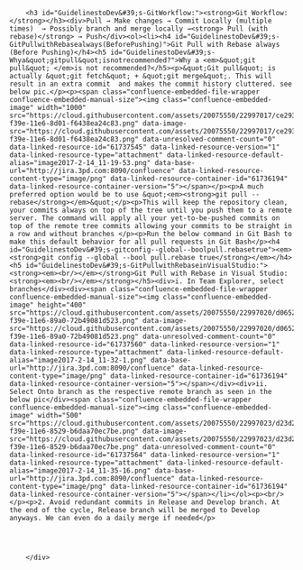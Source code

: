 <div id="main-content" class="wiki-content">
                           
        <h3 id="GuidelinestoDev&#39;s-GitWorkflow:"><strong>Git Workflow:</strong></h3><div>Pull → Make changes → Commit Locally (multiple times)  → Possibly branch and merge locally →<strong> Pull (with rebase)</strong> → Push</div><ol><li><h4 id="GuidelinestoDev&#39;s-GitPullwithRebasealways(BeforePushing)">Git Pull with Rebase always (Before Pushing)</h4><h5 id="GuidelinestoDev&#39;s-Whya&quot;gitpull&quot;isnotrecommended?">Why a <em>&quot;git pull&quot; </em>is not recommended?</h5><p>&quot;Git pull&quot; is actually &quot;git fetch&quot; + &quot;git merge&quot;. This will result in an extra commit  and makes the commit history cluttered. see below pic.</p><p><span class="confluence-embedded-file-wrapper confluence-embedded-manual-size"><img class="confluence-embedded-image" width="1000" src="https://cloud.githubusercontent.com/assets/20075550/22997017/ce293e36-f39e-11e6-8d01-f6438ea24c83.png" data-image-src="https://cloud.githubusercontent.com/assets/20075550/22997017/ce293e36-f39e-11e6-8d01-f6438ea24c83.png" data-unresolved-comment-count="0" data-linked-resource-id="61737545" data-linked-resource-version="1" data-linked-resource-type="attachment" data-linked-resource-default-alias="image2017-2-14_11-19-53.png" data-base-url="http://jira.3pd.com:8090/confluence" data-linked-resource-content-type="image/png" data-linked-resource-container-id="61736194" data-linked-resource-container-version="5"></span></p><p>A much preferred option would be to use &quot;<em><strong>git pull --rebase</strong></em>&quot;</p><p>This will keep the repository clean, your commits always on top of the tree until you push them to a remote server. The command will apply all your yet-to-be-pushed commits on top of the remote tree commits allowing your commits to be straight in a row and without branches </p><p>Run the below command in Git Bash to make this default behavior for all pull requests in Git Bash</p><h4 id="GuidelinestoDev&#39;s-gitconfig--global--boolpull.rebasetrue"><em><strong>git config --global --bool pull.rebase true</strong></em></h4><h5 id="GuidelinestoDev&#39;s-GitPullwithRebaseinVisualStudio:"><strong><em><br/></em></strong>Git Pull with Rebase in Visual Studio:<strong><em><br/></em></strong></h5><div>i. In Team Explorer, select branches</div><div><span class="confluence-embedded-file-wrapper confluence-embedded-manual-size"><img class="confluence-embedded-image" height="400" src="https://cloud.githubusercontent.com/assets/20075550/22997020/d0652430-f39e-11e6-89a0-72b49081d523.png" data-image-src="https://cloud.githubusercontent.com/assets/20075550/22997020/d0652430-f39e-11e6-89a0-72b49081d523.png" data-unresolved-comment-count="0" data-linked-resource-id="61737560" data-linked-resource-version="1" data-linked-resource-type="attachment" data-linked-resource-default-alias="image2017-2-14_11-32-1.png" data-base-url="http://jira.3pd.com:8090/confluence" data-linked-resource-content-type="image/png" data-linked-resource-container-id="61736194" data-linked-resource-container-version="5"></span></div><div>ii. Select Onto branch as the respective remote branch as seen in the below pic</div><span class="confluence-embedded-file-wrapper confluence-embedded-manual-size"><img class="confluence-embedded-image" width="500" src="https://cloud.githubusercontent.com/assets/20075550/22997023/d23d2dfc-f39e-11e6-8529-b6daa70ec7be.png" data-image-src="https://cloud.githubusercontent.com/assets/20075550/22997023/d23d2dfc-f39e-11e6-8529-b6daa70ec7be.png" data-unresolved-comment-count="0" data-linked-resource-id="61737564" data-linked-resource-version="1" data-linked-resource-type="attachment" data-linked-resource-default-alias="image2017-2-14_11-35-16.png" data-base-url="http://jira.3pd.com:8090/confluence" data-linked-resource-content-type="image/png" data-linked-resource-container-id="61736194" data-linked-resource-container-version="5"></span></li></ol><p><br/></p><p>2. Avoid redundant commits in Release and Develop branch. At the end of the cycle, Release branch will be merged to Develop anyways. We can even do a daily merge if needed</p>

                
        
    
        </div>
